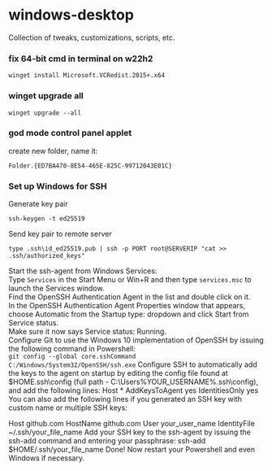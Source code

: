 # windows-desktop
Collection of tweaks, customizations, scripts, etc.

### fix 64-bit cmd in terminal on w22h2
```
winget install Microsoft.VCRedist.2015+.x64
```
### winget upgrade all
```
winget upgrade --all
```
### god mode control panel applet
create new folder, name it:
```
Folder.{ED7BA470-8E54-465E-825C-99712043E01C}
```
### Set up Windows for SSH
Generate key pair
```
ssh-keygen -t ed25519
```
Send key pair to remote server
```
type .ssh\id_ed25519.pub | ssh -p PORT root@SERVERIP "cat >> .ssh/authorized_keys"
```
Start the ssh-agent from Windows Services:  
Type ```Services``` in the Start Menu or Win+R and then type ```services.msc``` to launch the Services window.  
Find the OpenSSH Authentication Agent in the list and double click on it.  
In the OpenSSH Authentication Agent Properties window that appears, choose Automatic from the Startup type: dropdown and click Start from Service status.  
Make sure it now says Service status: Running.  
Configure Git to use the Windows 10 implementation of OpenSSH by issuing the following command in Powershell:  
```git config --global core.sshCommand C:/Windows/System32/OpenSSH/ssh.exe```
Configure SSH to automatically add the keys to the agent on startup by editing the config file found at $HOME\.ssh\config (full path - C:\Users\%YOUR_USERNAME%\.ssh\config), and add the following lines:
Host *
	AddKeysToAgent yes
	IdentitiesOnly yes
You can also add the following lines if you generated an SSH key with custom name or multiple SSH keys:

Host github.com
	HostName github.com
	User your_user_name
	IdentityFile ~/.ssh/your_file_name
Add your SSH key to the ssh-agent by issuing the ssh-add command and entering your passphrase:
ssh-add $HOME/.ssh/your_file_name
Done! Now restart your Powershell and even Windows if necessary.
